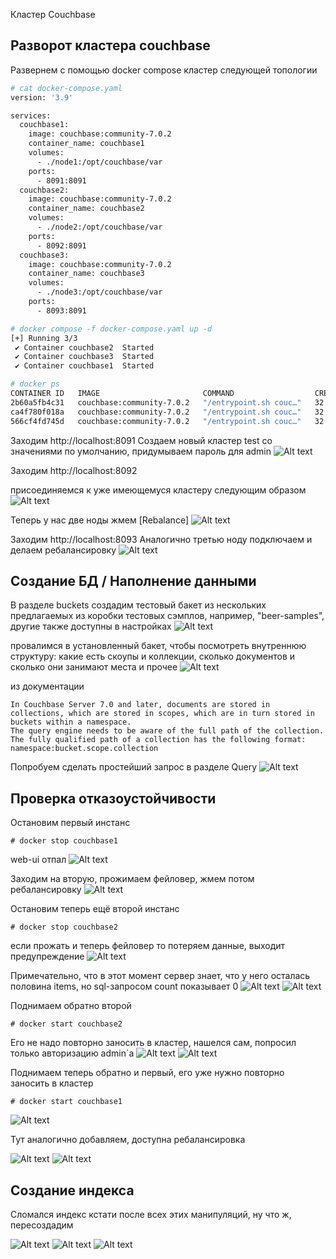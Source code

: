 Кластер Couchbase

## Разворот кластера couchbase
Развернем с помощью docker compose кластер следующей топологии
```bash
# cat docker-compose.yaml
version: '3.9'

services:
  couchbase1:
    image: couchbase:community-7.0.2
    container_name: couchbase1
    volumes:
      - ./node1:/opt/couchbase/var
    ports:
      - 8091:8091
  couchbase2:
    image: couchbase:community-7.0.2
    container_name: couchbase2
    volumes:
      - ./node2:/opt/couchbase/var
    ports:
      - 8092:8091
  couchbase3:
    image: couchbase:community-7.0.2
    container_name: couchbase3
    volumes:
      - ./node3:/opt/couchbase/var
    ports:
      - 8093:8091

# docker compose -f docker-compose.yaml up -d
[+] Running 3/3
 ✔ Container couchbase2  Started                                                                                                                                                    1.0s
 ✔ Container couchbase3  Started                                                                                                                                                    1.0s
 ✔ Container couchbase1  Started 

# docker ps
CONTAINER ID   IMAGE                       COMMAND                  CREATED          STATUS          PORTS                                                                                                     NAMES
2b60a5fb4c31   couchbase:community-7.0.2   "/entrypoint.sh couc…"   32 minutes ago   Up 32 minutes   8092-8096/tcp, 11207/tcp, 11210-11211/tcp, 0.0.0.0:8091->8091/tcp, :::8091->8091/tcp, 18091-18096/tcp     couchbase1
ca4f780f018a   couchbase:community-7.0.2   "/entrypoint.sh couc…"   32 minutes ago   Up 32 minutes   8092-8096/tcp, 11207/tcp, 11210-11211/tcp, 18091-18096/tcp, 0.0.0.0:8093->8091/tcp, [::]:8093->8091/tcp   couchbase3
566cf4fd745d   couchbase:community-7.0.2   "/entrypoint.sh couc…"   32 minutes ago   Up 32 minutes   8092-8096/tcp, 11207/tcp, 11210-11211/tcp, 18091-18096/tcp, 0.0.0.0:8092->8091/tcp, [::]:8092->8091/tcp   couchbase2
```
Заходим http://localhost:8091
Создаем новый кластер test со значениями по умолчанию, придумываем пароль для admin
![Alt text](1.png?raw=true "first node")

Заходим http://localhost:8092

присоединяемся к уже имеющемуся кластеру следующим образом 
![Alt text](2.png?raw=true "2 node")

Теперь у нас две ноды жмем [Rebalance]
![Alt text](3.png?raw=true "reb")

Заходим http://localhost:8093 Аналогично третью ноду подключаем и делаем ребалансировку
![Alt text](4.png?raw=true "3")

## Создание БД / Наполнение данными
В разделе buckets создадим тестовый бакет из нескольких предлагаемых из коробки тестовых сэмплов, например, "beer-samples", другие также доступны в настройках
![Alt text](sample_bckt.png?raw=true "sample_bucket")

провалимся в установленный бакет, чтобы посмотреть внутреннюю структуру: какие есть скоупы и коллекции, сколько документов и сколько они занимают места и прочее
![Alt text](bucket.png?raw=true "bucket")

из документации
```
In Couchbase Server 7.0 and later, documents are stored in collections, which are stored in scopes, which are in turn stored in buckets within a namespace. 
The query engine needs to be aware of the full path of the collection. The fully qualified path of a collection has the following format:
namespace:bucket.scope.collection
```
Попробуем сделать простейший запрос в разделе Query
![Alt text](query_.png?raw=true "query")

## Проверка отказоустойчивости
Остановим первый инстанс
```
# docker stop couchbase1
```
web-ui отпал
![Alt text](lost1.png?raw=true "lost1")

Заходим на вторую, прожимаем фейловер, жмем потом ребалансировку
![Alt text](fail_rebal.png?raw=true "fail_reb")

Остановим теперь ещё второй инстанс
```
# docker stop couchbase2
```
если прожать и теперь фейловер то потеряем данные, выходит предупреждение
![Alt text](attent_lost_data.png?raw=true "fail2")

Примечательно, что в этот момент сервер знает, что у него осталась половина items, но sql-запросом count показывает 0 
![Alt text](items_e.png?raw=true "items")
![Alt text](count0.png?raw=true "count")

Поднимаем обратно второй
```
# docker start couchbase2
```
Его не надо повторно заносить в кластер, нашелся сам, попросил только авторизацию admin`a
![Alt text](admin2auth.png?raw=true "auth")
![Alt text](10_finded.png?raw=true "finded")

Поднимаем теперь обратно и первый, его уже нужно повторно заносить в кластер
```
# docker start couchbase1
```
![Alt text](rejoin.png?raw=true "rejoin")

Тут аналогично добавляем, доступна ребалансировка

![Alt text](rejoin_.png?raw=true "rejoin_")
![Alt text](reb_.png?raw=true "reb_")

## Создание индекса
Сломался индекс кстати после всех этих манипуляций, ну что ж, пересоздадим

![Alt text](no_index.png?raw=true "no_index")
![Alt text](create_indx.png?raw=true "create_indx")
![Alt text](count_with_index.png?raw=true "count_with_index")